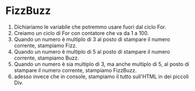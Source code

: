 FizzBuzz
===
1. Dichiariamo le variabile che potremmo usare fuori dal ciclo For.
2. Creiamo un ciclo di For con contatore che va da 1 a 100.
3. Quando un numero è multiplo di 3 al posto di stampare il numero corrente, stampiamo Fizz.
4. Quando un numero è multiplo di 5 al posto di stampare il numero corrente, stampiamo Buzz.
5. Quando un numero è sia multiplo di 3, ma anche multiplo di 5, al posto di stampare il numero corrente, stampiamo FizzBuzz.
6. adesso invece che in console, stampiamo il tutto sull'HTML in dei piccoli Div.